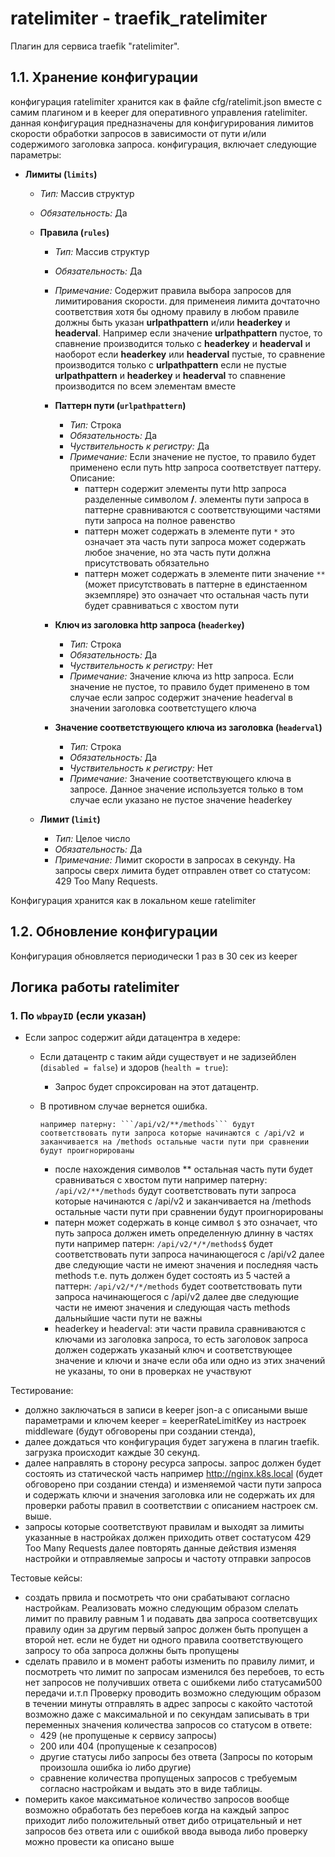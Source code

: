 # ratelimiter - traefik_ratelimiter

Плагин для сервиса traefik "ratelimiter".

## 1.1. Хранение конфигурации

конфигурация ratelimiter хранится как в файле cfg/ratelimit.json вместе с самим плагином и в keeper для оперативного управления ratelimiter.
данная конфигурация предназначены для конфигурирования лимитов скорости обработки запросов в зависимости от пути и/или содержимого заголовка запроса.
конфигурация, включает следующие параметры:

- **Лимиты (`limits`)**
    - *Тип:* Массив структур
    - *Обязательность:* Да

  - **Правила (`rules`)**
      - *Тип:* Массив структур
      - *Обязательность:* Да
      - *Примечание:* Содержит правила выбора запросов для лимитирования скорости. для применеия лимита дочтаточно соответствия хотя бы одному правилу
        в любом правиле должны быть указан **urlpathpattern** и/или **headerkey** и **headerval**. 
        Например если значение **urlpathpattern** пустое, то спавнение производится только с **headerkey** и **headerval** и\
        наоборот если **headerkey** или **headerval** пустые, то сравнение производится только с **urlpathpattern**
        если не пустые **urlpathpattern** и **headerkey** и **headerval** то спавнение производится по всем элементам вместе
 
      - **Паттерн пути (`urlpathpattern`)**
        - *Тип:* Строка
        - *Обязательность:* Да
        - *Чуствительность к регистру:* Да
        - *Примечание:* Если значение не пустое, то правило будет применено если путь http запроса соответствует паттеру. Описание:
          - паттерн содержит элементы пути http запроса разделенные символом **/**. элементы пути запроса в паттерне сравниваются с соответствующими частями пути запроса на полное равенство
          - паттерн может содержать в элементе пути ```*``` это означает эта часть пути запроса может содержать любое значение, но эта часть пути должна присутствовать обязательно
          - паттерн может содержать в элементе пити значение ```**``` (может присутствовать в паттерне в единстаенном экземпляре) это означает что остальная часть пути будет сравниваться с хвостом пути

      - **Ключ из заголовка http запроса (`headerkey`)**
        - *Тип:* Строка
        - *Обязательность:* Да
        - *Чуствительность к регистру:* Нет
        - *Примечание:* Значение ключа из http запроса. Если значение не пустое, то правило будет применено в том случае если запрос содержит значение headerval в значении заголовка соответстущего ключа

      - **Значение соответствующего ключа из заголовка (`headerval`)**
        - *Тип:* Строка
        - *Обязательность:* Да
        - *Чуствительность к регистру:* Нет
        - *Примечание:* Значение соответствующего ключа в запросе. Данное значение используется только в том случае если указано не пустое значение headerkey

  - **Лимит (`limit`)**
      - *Тип:* Целое число
      - *Обязательность:* Да
      - *Примечание:*  Лимит скорости в запросах в секунду. На запросы сверх лимита будет отправлен ответ со статусом: 429 Too Many Requests.



Конфигурация хранится как в локальном кеше ratelimiter

## 1.2. Обновление конфигурации

Конфигурация обновляется периодически 1 раз в 30 сек из keeper



## Логика работы ratelimiter

### 1. По `wbpayID` (если указан)




- Если запрос содержит айди датацентра в хедере:
    - Если датацентр с таким айди существует и не задизейблен (`disabled = false`) и здоров (`health = true`):
        - Запрос будет спроксирован на этот датацентр.
    - В противном случае вернется ошибка.

          например патерну: ```/api/v2/**/methods``` будут соответствовать пути запроса которые начинаются с /api/v2 и заканчивается на /methods остальные части пути при сравнении будут проигнорированы
          

        - после нахождения символов ** остальная часть пути будет сравниваться с хвостом пути
          например патерну: ```/api/v2/**/methods``` будут соответствовать пути запроса которые начинаются с /api/v2 и заканчивается на /methods остальные части пути при сравнении будут проигнорированы
        - патерн может содержать в конце символ ```$``` это означает, что путь запроса должен иметь определенную длинну в частях пути
          например патерн: ```/api/v2/*/*/methods$``` будет соответствовать пути запроса начинающегося с /api/v2 далее две следующие части не имеют значения и последняя часть methods т.е. путь должен будет состоять из 5 частей
          а паттерн: ```/api/v2/*/*/methods``` будет соответствовать пути запроса начинающегося с /api/v2 далее две следующие части не имеют значения и следующая часть methods дальныйшие части пути не важны 
      - headerkey и headerval:
        эти части правила сравниваются с ключами из заголовка запроса, то есть заголовок запроса должен содержать указаный ключ и соответствующее значение и ключи и значе
        если оба или одно из этих значений не указаны, то они в проверках не участвуют


Тестирование:
  - должно заключаться в записи в keeper json-а c описаными выше параметрами и ключем keeper = keeperRateLimitKey из настроек middleware (будут обговорены при создании стенда),
  - далее дождаться что конфигурация будет загужена в плагин traefik. загрузка происходит каждые 30 секунд.
  - далее направлять в сторону ресурса запросы. запрос должен будет состоять из статической часть например http://nginx.k8s.local (будет обговорено при создании стенда) 
    и изменяемой части пути запроса и содержать ключи и значения заголовка или не содержать их для проверки работы правил в соответствии с описанием настроек см. выше.
  - запросы которые соответствуют правилам и выходят за лимиты указанные в настройках должен приходить ответ состатусом 429 Too Many Requests
    далее повторять данные действия изменяя настройки и отправляемые запросы и частоту отправки запросов


Тестовые кейсы:
  - создать првила и посмотреть что они срабатывают согласно настройкам. 
    Реализовать можно следующим образом слелать лимит по правилу равным 1 и подавать два запроса соответсвущих правилу один за другим первый запрос должен быть пропущен а второй нет.
    если не будет ни одного правила соответствующего запросу то оба запроса должны быть пропущены
  - сделать правило и в момент работы изменить по правилу лимит, и посмотреть что лимит по запросам изменился без перебоев, 
    то есть нет запросов не получивших ответа с ошибкеми либо статусами500 передачи и.т.п
    Проверку проводить возможно следующим образом в течении минуты отправлять в адрес запросы с какойто частотой возможно даже с максимальной
    и по секундам записывать в три переменных значения количества запросов со статусом в ответе:
    - 429 (не пропущеные к сервису запросы) 
    - 200 или 404 (пропущеные к сезапросов)
    - другие статусы либо запросы без ответа (Запросы по которым произошла ошибка io либо другие)
    - сравнение количества пропущеных запросов с требуемым согласно настройкам
    и выдать это в виде таблицы.
  - померить какое максиматьное количество запросов вообще возможно обработать без перебоев когда на каждый запрос приходит либо положительный ответ дибо отрицательный
    и нет запросов без ответа или с ошибкой ввода вывода либо проверку можно провести ка описано выше




